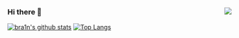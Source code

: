 ### <img src="https://komarev.com/ghpvc/?username=bra1n" align="right"> Hi there 👋
[![bra1n's github stats](https://github-readme-stats.vercel.app/api?username=bra1n&count_private=true&show_icons=true&theme=chartreuse-dark&hide=contribs)](https://github.com/anuraghazra/github-readme-stats) [![Top Langs](https://github-readme-stats.vercel.app/api/top-langs/?username=bra1n&layout=compact&theme=chartreuse-dark)](https://github.com/anuraghazra/github-readme-stats)
